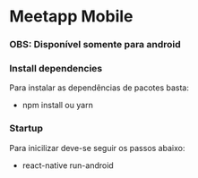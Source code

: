 # Meetapp Mobile

### OBS: Disponível somente para android

### Install dependencies

Para instalar as dependências de pacotes basta:

- npm install ou yarn

### Startup

Para inicilizar deve-se seguir os passos abaixo:

- react-native run-android
